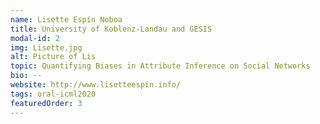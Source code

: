 ```yaml
---
name: Lisette Espín Noboa
title: University of Koblenz-Landau and GESIS
modal-id: 2
img: Lisette.jpg
alt: Picture of Lis
topic: Quantifying Biases in Attribute Inference on Social Networks
bio: --
website: http://www.lisetteespin.info/
tags: oral-icml2020
featuredOrder: 3
---
```

